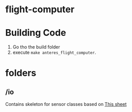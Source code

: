# flight-computer

# Building Code
1. Go tho the build folder
2. execute `make anteres_flight_computer`.

# folders
## /io 
Contains skeleton for sensor classes based on [This sheet](https://ugentbe-my.sharepoint.com/:x:/g/personal/gilles_mahieu_ugent_be/EalpXaV0AiFGo6OlU56cWkABX50Z047u7A4d5Um7CYrSJA?e=ptFGD5)